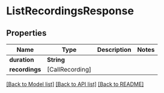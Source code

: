 # ListRecordingsResponse

## Properties
Name | Type | Description | Notes
------------ | ------------- | ------------- | -------------
**duration** | **String** |  | 
**recordings** | [CallRecording] |  | 

[[Back to Model list]](../README.md#documentation-for-models) [[Back to API list]](../README.md#documentation-for-api-endpoints) [[Back to README]](../README.md)


